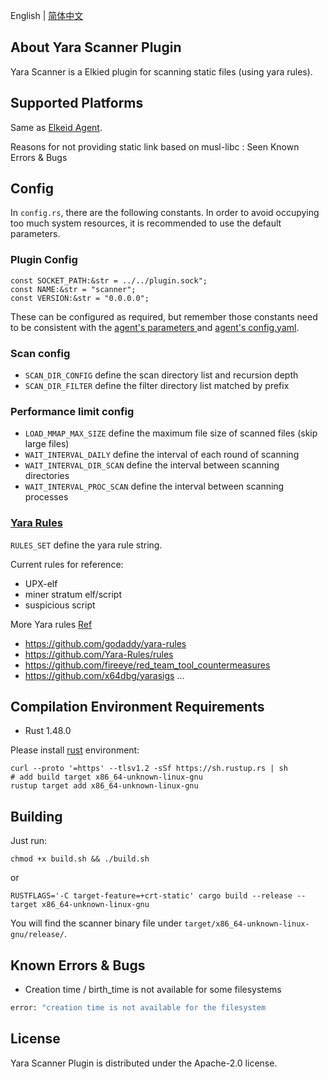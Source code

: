 English | [简体中文](README-zh_CN.md)
## About Yara Scanner Plugin
Yara Scanner is a Elkied plugin for scanning static files (using yara rules).


## Supported Platforms
Same as [Elkeid Agent](../README.md#supported-platforms).


Reasons for not providing static link based on musl-libc : Seen Known Errors & Bugs

## Config
In `config.rs`, there are the following constants. In order to avoid occupying too much system resources, it is recommended to use the default parameters.

### Plugin Config
```
const SOCKET_PATH:&str = ../../plugin.sock";
const NAME:&str = "scanner";
const VERSION:&str = "0.0.0.0";
```
These can be configured as required, but remember those constants need to be consistent with the [agent's parameters ](../README.md#parameters-and-options) and [agent's config.yaml](../README.md#config-file).

### Scan config
* `SCAN_DIR_CONFIG` define the scan directory list and recursion depth
* `SCAN_DIR_FILTER` define the filter directory list matched by prefix

### Performance limit config
* `LOAD_MMAP_MAX_SIZE` define the maximum file size of scanned files (skip large files)
* `WAIT_INTERVAL_DAILY` define the interval of each round of scanning
* `WAIT_INTERVAL_DIR_SCAN` define the interval between scanning directories
* `WAIT_INTERVAL_PROC_SCAN` define the interval between scanning processes


### [Yara Rules](https://yara.readthedocs.io/en/stable/writingrules.html)
`RULES_SET` define the yara rule string.

Current rules for reference:
* UPX-elf
* miner stratum elf/script
* suspicious script


More Yara rules [Ref](https://github.com/InQuest/awesome-yara)
* https://github.com/godaddy/yara-rules
* https://github.com/Yara-Rules/rules
* https://github.com/fireeye/red_team_tool_countermeasures
* https://github.com/x64dbg/yarasigs
...


## Compilation Environment Requirements
* Rust 1.48.0

Please install [rust](https://www.rust-lang.org/tools/install) environment:
```
curl --proto '=https' --tlsv1.2 -sSf https://sh.rustup.rs | sh
# add build target x86_64-unknown-linux-gnu
rustup target add x86_64-unknown-linux-gnu
```

## Building
Just run:
```
chmod +x build.sh && ./build.sh
```
or
```
RUSTFLAGS='-C target-feature=+crt-static' cargo build --release --target x86_64-unknown-linux-gnu
```
You will find the scanner binary file under `target/x86_64-unknown-linux-gnu/release/`.

## Known Errors & Bugs
* Creation time / birth_time is not available for some filesystems
```bash
error: "creation time is not available for the filesystem
```

## License
Yara Scanner Plugin is distributed under the Apache-2.0 license.
